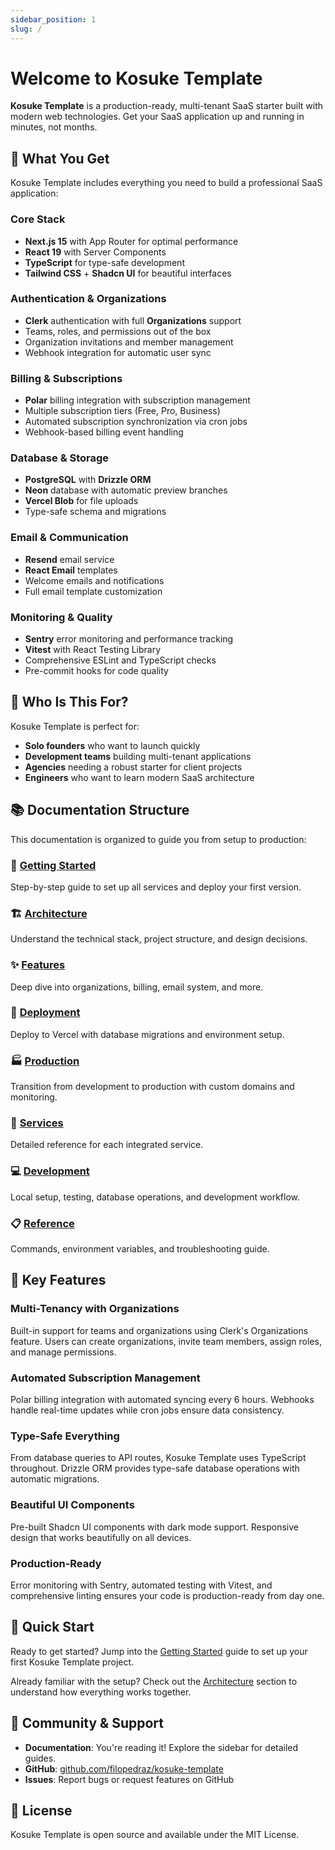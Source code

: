 ```yaml
---
sidebar_position: 1
slug: /
---
```


# Welcome to Kosuke Template

**Kosuke Template** is a production-ready, multi-tenant SaaS starter built with modern web technologies. Get your SaaS application up and running in minutes, not months.

## 🚀 What You Get

Kosuke Template includes everything you need to build a professional SaaS application:

### Core Stack

- **Next.js 15** with App Router for optimal performance
- **React 19** with Server Components
- **TypeScript** for type-safe development
- **Tailwind CSS** + **Shadcn UI** for beautiful interfaces

### Authentication & Organizations

- **Clerk** authentication with full **Organizations** support
- Teams, roles, and permissions out of the box
- Organization invitations and member management
- Webhook integration for automatic user sync

### Billing & Subscriptions

- **Polar** billing integration with subscription management
- Multiple subscription tiers (Free, Pro, Business)
- Automated subscription synchronization via cron jobs
- Webhook-based billing event handling

### Database & Storage

- **PostgreSQL** with **Drizzle ORM**
- **Neon** database with automatic preview branches
- **Vercel Blob** for file uploads
- Type-safe schema and migrations

### Email & Communication

- **Resend** email service
- **React Email** templates
- Welcome emails and notifications
- Full email template customization

### Monitoring & Quality

- **Sentry** error monitoring and performance tracking
- **Vitest** with React Testing Library
- Comprehensive ESLint and TypeScript checks
- Pre-commit hooks for code quality

## 🎯 Who Is This For?

Kosuke Template is perfect for:

- **Solo founders** who want to launch quickly
- **Development teams** building multi-tenant applications
- **Agencies** needing a robust starter for client projects
- **Engineers** who want to learn modern SaaS architecture

## 📚 Documentation Structure

This documentation is organized to guide you from setup to production:

### 🏁 [Getting Started](getting-started/prerequisites)

Step-by-step guide to set up all services and deploy your first version.

### 🏗️ [Architecture](architecture/tech-stack)

Understand the technical stack, project structure, and design decisions.

### ✨ [Features](features/organizations)

Deep dive into organizations, billing, email system, and more.

### 🚀 [Deployment](deployment/vercel-deployment)

Deploy to Vercel with database migrations and environment setup.

### 🏭 [Production](production/checklist)

Transition from development to production with custom domains and monitoring.

### 📖 [Services](services/clerk)

Detailed reference for each integrated service.

### 💻 [Development](development/local-setup)

Local setup, testing, database operations, and development workflow.

### 📋 [Reference](reference/commands)

Commands, environment variables, and troubleshooting guide.

## 🌟 Key Features

### Multi-Tenancy with Organizations

Built-in support for teams and organizations using Clerk's Organizations feature. Users can create organizations, invite team members, assign roles, and manage permissions.

### Automated Subscription Management

Polar billing integration with automated syncing every 6 hours. Webhooks handle real-time updates while cron jobs ensure data consistency.

### Type-Safe Everything

From database queries to API routes, Kosuke Template uses TypeScript throughout. Drizzle ORM provides type-safe database operations with automatic migrations.

### Beautiful UI Components

Pre-built Shadcn UI components with dark mode support. Responsive design that works beautifully on all devices.

### Production-Ready

Error monitoring with Sentry, automated testing with Vitest, and comprehensive linting ensures your code is production-ready from day one.

## 🚦 Quick Start

Ready to get started? Jump into the [Getting Started](getting-started/prerequisites) guide to set up your first Kosuke Template project.

Already familiar with the setup? Check out the [Architecture](architecture/tech-stack) section to understand how everything works together.

## 🤝 Community & Support

- **Documentation**: You're reading it! Explore the sidebar for detailed guides.
- **GitHub**: [github.com/filopedraz/kosuke-template](https://github.com/filopedraz/kosuke-template)
- **Issues**: Report bugs or request features on GitHub

## 📄 License

Kosuke Template is open source and available under the MIT License.

